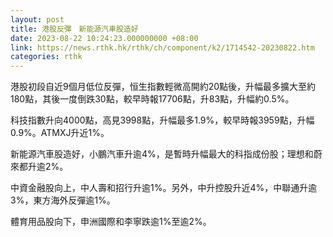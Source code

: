 ```yaml
---
layout: post
title: 港股反彈　新能源汽車股造好
date: 2023-08-22 10:24:23.000000000 +08:00
link: https://news.rthk.hk/rthk/ch/component/k2/1714542-20230822.htm
categories: rthk
---
```


港股初段自近9個月低位反彈，恒生指數輕微高開約20點後，升幅最多擴大至約180點，其後一度倒跌30點，較早時報17706點，升83點，升幅約0.5%。

科技指數升向4000點，高見3998點，升幅最多1.9%，較早時報3959點，升幅0.9%。ATMXJ升近1%。

新能源汽車股造好，小鵬汽車升逾4%，是暫時升幅最大的科指成份股；理想和蔚來都升逾2%。

中資金融股向上，中人壽和招行升逾1%。另外，中升控股升近4%，中聯通升逾3%，東方海外反彈逾1%。

體育用品股向下，申洲國際和李寧跌逾1%至逾2%。
